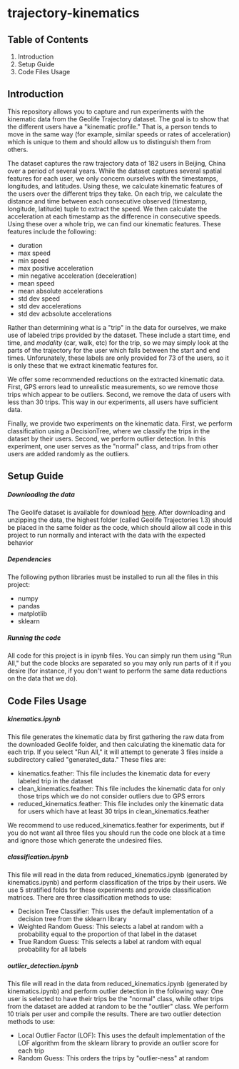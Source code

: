 # trajectory-kinematics

## Table of Contents
1. Introduction
2. Setup Guide
3. Code Files Usage

## Introduction
This repository allows you to capture and run experiments with the kinematic data from the Geolife Trajectory dataset. The goal is to show that the different users have a "kinematic profile." That is, a person tends to move in the same way (for example, similar speeds or rates of acceleration) which is unique to them and should allow us to distinguish them from others.

The dataset captures the raw trajectory data of 182 users in Beijing, China over a period of several years. While the dataset captures several spatial features for each user, we only concern ourselves with the timestamps, longitudes, and latitudes. Using these, we calculate kinematic features of the users over the different trips they take. On each trip, we calculate the distance and time between each consecutive observed (timestamp, longitude, latitude) tuple to extract the speed. We then calculate the acceleration at each timestamp as the difference in consecutive speeds. Using these over a whole trip, we can find our kinematic features. These features include the following:
- duration
- max speed
- min speed
- max positive acceleration
- min negative acceleration (deceleration)
- mean speed
- mean absolute accelerations
- std dev speed
- std dev accelerations
- std dev acbsolute accelerations

Rather than determining what is a "trip" in the data for ourselves, we make use of labeled trips provided by the dataset. These include a start time, end time, and *modality* (car, walk, etc) for the trip, so we may simply look at the parts of the trajectory for the user which falls between the start and end times. Unforunately, these labels are only provided for 73 of the users, so it is only these that we extract kinematic features for.

We offer some recommended reductions on the extracted kinematic data. First, GPS errors lead to unrealistic measurements, so we remove those trips which appear to be outliers. Second, we remove the data of users with less than 30 trips. This way in our experiments, all users have sufficient data.

Finally, we provide two experiments on the kinematic data. First, we perform classification using a DecisionTree, where we classify the trips in the dataset by their users. Second, we perform outlier detection. In this experiment, one user serves as the "normal" class, and trips from other users are added randomly as the outliers.

## Setup Guide
##### Downloading the data
The Geolife dataset is available for download [here](https://www.microsoft.com/en-us/research/publication/geolife-gps-trajectory-dataset-user-guide/). After downloading and unzipping the data, the highest folder (called Geolife Trajectories 1.3) should be placed in the same folder as the code, which should allow all code in this project to run normally and interact with the data with the expected behavior

##### Dependencies
The following python libraries must be installed to run all the files in this project:
- numpy
- pandas
- matplotlib
- sklearn

##### Running the code
All code for this project is in ipynb files. You can simply run them using "Run All," but the code blocks are separated so you may only run parts of it if you desire (for instance, if you don't want to perform the same data reductions on the data that we do).

## Code Files Usage
##### kinematics.ipynb
This file generates the kinematic data by first gathering the raw data from the downloaded Geolife folder, and then calculating the kinematic data for each trip. If you select "Run All," it will attempt to generate 3 files inside a subdirectory called "generated_data." These files are:
- kinematics.feather: This file includes the kinematic data for every labeled trip in the dataset
- clean_kinematics.feather: This file includes the kinematic data for only those trips which we do not consider outliers due to GPS errors
- reduced_kinematics.feather: This file includes only the kinematic data for users which have at least 30 trips in clean_kinematics.feather

We recommend to use reduced_kinematics.feather for experiments, but if you do not want all three files you should run the code one block at a time and ignore those which generate the undesired files.

##### classification.ipynb
This file will read in the data from reduced_kinematics.ipynb (generated by kinematics.ipynb) and perform classification of the trips by their users. We use 5 stratified folds for these experiments and provide classification matrices. There are three classification methods to use:
- Decision Tree Classifier: This uses the default implementation of a decision tree from the sklearn library
- Weighted Random Guess: This selects a label at random with a probability equal to the proportion of that label in the dataset
- True Random Guess: This selects a label at random with equal probability for all labels

##### outlier_detection.ipynb
This file will read in the data from reduced_kinematics.ipynb (generated by kinematics.ipynb) and perform outlier detection in the following way: One user is selected to have their trips be the "normal" class, while other trips from the dataset are added at random to be the "outlier" class. We perform 10 trials per user and compile the results. There are two outlier detection methods to use:
- Local Outlier Factor (LOF): This uses the default implementation of the LOF algorithm from the sklearn library to provide an outlier score for each trip
- Random Guess: This orders the trips by "outlier-ness" at random
